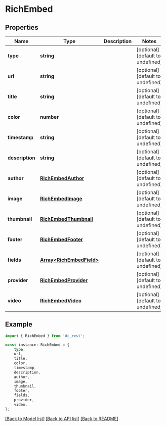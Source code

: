 # RichEmbed


## Properties

Name | Type | Description | Notes
------------ | ------------- | ------------- | -------------
**type** | **string** |  | [optional] [default to undefined]
**url** | **string** |  | [optional] [default to undefined]
**title** | **string** |  | [optional] [default to undefined]
**color** | **number** |  | [optional] [default to undefined]
**timestamp** | **string** |  | [optional] [default to undefined]
**description** | **string** |  | [optional] [default to undefined]
**author** | [**RichEmbedAuthor**](RichEmbedAuthor.md) |  | [optional] [default to undefined]
**image** | [**RichEmbedImage**](RichEmbedImage.md) |  | [optional] [default to undefined]
**thumbnail** | [**RichEmbedThumbnail**](RichEmbedThumbnail.md) |  | [optional] [default to undefined]
**footer** | [**RichEmbedFooter**](RichEmbedFooter.md) |  | [optional] [default to undefined]
**fields** | [**Array&lt;RichEmbedField&gt;**](RichEmbedField.md) |  | [optional] [default to undefined]
**provider** | [**RichEmbedProvider**](RichEmbedProvider.md) |  | [optional] [default to undefined]
**video** | [**RichEmbedVideo**](RichEmbedVideo.md) |  | [optional] [default to undefined]

## Example

```typescript
import { RichEmbed } from 'dc_rest';

const instance: RichEmbed = {
    type,
    url,
    title,
    color,
    timestamp,
    description,
    author,
    image,
    thumbnail,
    footer,
    fields,
    provider,
    video,
};
```

[[Back to Model list]](../README.md#documentation-for-models) [[Back to API list]](../README.md#documentation-for-api-endpoints) [[Back to README]](../README.md)
